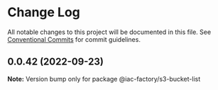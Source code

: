 # Change Log

All notable changes to this project will be documented in this file.
See [Conventional Commits](https://conventionalcommits.org) for commit guidelines.

## 0.0.42 (2022-09-23)

**Note:** Version bump only for package @iac-factory/s3-bucket-list
